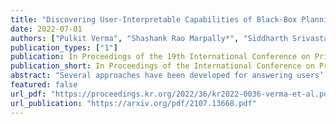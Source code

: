 ```yaml
---
title: "Discovering User-Interpretable Capabilities of Black-Box Planning Agents"
date: 2022-07-01
authors: ["Pulkit Verma", "Shashank Rao Marpally*", "Siddharth Srivastava"]
publication_types: ["1"]
publication: In Proceedings of the 19th International Conference on Principles of Knowledge Representation and Reasoning, 2022
publication_short: In Proceedings of the International Conference on Principles of Knowledge Representation and Reasoning, 2021
abstract: "Several approaches have been developed for answering users’ specific questions about AI behavior and for assessing their core functionality in terms of primitive executable actions. However, the problem of summarizing an AI agent’s broad capabilities for a user has received little research attention. This is aggravated by the fact that users may not know which questions to ask in order to understand the limits and capabilities of a system. This paper presents an algorithm for discovering from scratch the suite of high-level "capabilities" that an AI system with arbitrary internal planning algorithms/policies can perform. It computes conditions describing the applicability and effects of these capabilities in user-interpretable terms. Starting from a set of user-interpretable relational state properties, an AI agent, and a simulator that the agent can interact with, using arbitrary decision-making paradigms over primitive operations (unknown to the user), our algorithm returns a set of high-level capabilities with capability descriptions in the user’s relational vocabulary. Empirical evaluation on several game-based scenarios shows that this approach efficiently learns interpretable descriptions of various types of AI agents in deterministic, fully observable settings. User studies show that such interpretable descriptions are easier to understand and reason with than the agent’s primitive actions."
featured: false
url_pdf: "https://proceedings.kr.org/2022/36/kr2022-0036-verma-et-al.pdf"
url_publication: "https://arxiv.org/pdf/2107.13668.pdf"
---
```

